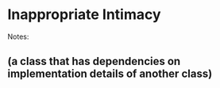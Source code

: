 # Inappropriate Intimacy

Notes:

## (a class that has dependencies on implementation details of another class)
